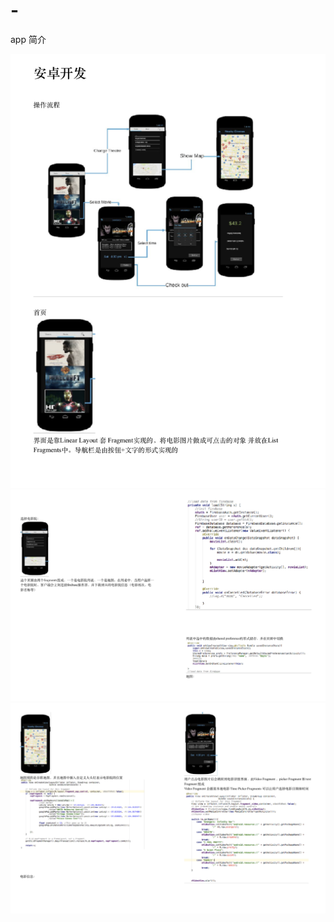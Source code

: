 # -
app 简介

![img](https://github.com/ywan614/-/blob/master/Screen%20Shot%202019-03-13%20at%204.09.04%20PM.png)  
![img](https://github.com/ywan614/-/blob/master/Screen%20Shot%202019-03-13%20at%204.09.12%20PM.png)  
![img](https://github.com/ywan614/-/blob/master/Screen%20Shot%202019-03-13%20at%204.09.17%20PM.png)
